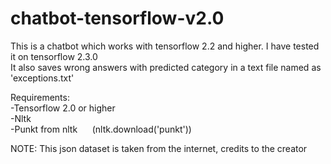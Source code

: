 # chatbot-tensorflow-v2.0

This is a chatbot which works with tensorflow 2.2 and higher. I have tested it on tensorflow 2.3.0<br>
It also saves wrong answers with predicted category in a text file named as 'exceptions.txt'

Requirements:<br>
-Tensorflow 2.0 or higher<br>
-Nltk<br>
-Punkt from nltk &nbsp;&nbsp;&nbsp;&nbsp; (nltk.download('punkt'))

NOTE: This json dataset is taken from the internet, credits to the creator

